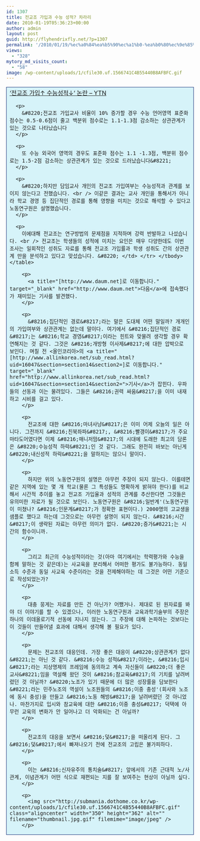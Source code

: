 ```yaml
---
id: 1307
title: 전교조 가입과 수능 성적? 차라리
date: 2010-01-19T05:36:23+00:00
author: admin
layout: post
guid: http://flyhendrixfly.net/?p=1307
permalink: '/2010/01/19/%ec%a0%84%ea%b5%90%ec%a1%b0-%ea%b0%80%ec%9e%85%ea%b3%bc-%ec%88%98%eb%8a%a5-%ec%84%b1%ec%a0%81-%ec%b0%a8%eb%9d%bc%eb%a6%ac/'
views:
  - "328"
mytory_md_visits_count:
  - "58"
image: /wp-content/uploads/1/cfile30.uf.1566741C4B55440B8AFBFC.gif
---
```

<table style="border-collapse: collapse;" width="600" bgcolor="#d6f3f9" cellpadding="1" cellspacing="1">
  <tr>
    <td style="border: 1px solid rgb(17, 42, 117);" width="100%">
      <a title="[http://media.daum.net/society/education/view.html?cateid=1010&newsid=20100119122609428&p=YTN]로 이동합니다." target="_blank" href="http://media.daum.net/society/education/view.html?cateid=1010&newsid=20100119122609428&p=YTN">&#8216;전교조 가입↑ 수능성적↓</a><a title="[http://media.daum.net/society/education/view.html?cateid=1010&newsid=20100119122609428&p=YTN]로 이동합니다." target="_blank" href="http://media.daum.net/society/education/view.html?cateid=1010&newsid=20100119122609428&p=YTN">&#8216;</a><a title="[http://media.daum.net/society/education/view.html?cateid=1010&newsid=20100119122609428&p=YTN]로 이동합니다." target="_blank" href="http://media.daum.net/society/education/view.html?cateid=1010&newsid=20100119122609428&p=YTN"> 논란 &#8211; YTN</a></p> 
      
      <p>
        &#8220;전교조 가입교사 비율이 10% 증가할 경우 수능 언어영역 표준화 점수는 0.5-0.6점이 줄고 백분위 점수로는 1.1-1.3점 감소하는 상관관계가 있는 것으로 나타났습니다
      </p>
      
      <p>
        또 수능 외국어 영역의 경우도 표준화 점수는 1.1 -1.3점, 백분위 점수로는 1.5-2점 감소하는 상관관계가 있는 것으로 드러났습니다&#8221;
      </p>
      
      <p>
        &#8220;하지만 담임교사 개인의 전교조 가입여부는 수능성적과 관계를 보이지 않는다고 전했습니다. <br /> 이같은 결과는 교사 개인을 통해서가 아니라 학교 경영 등 집단적인 경로를 통해 영향을 미치는 것으로 해석할 수 있다고 노동연구원은 설명했습니다.
      </p>
      
      <p>
        이에대해 전교조는 연구방법의 문제점을 지적하며 강력 반발하고 나섰습니다. <br /> 전교조는 학생들의 성적에 미치는 요인은 매우 다양한데도 이번 조사는 일회적인 성취도 자료를 통해 전교조 가입률과 학생 성취도 간의 상관관계 만을 분석하고 있다고 맞섰습니다. &#8220; </td> </tr> </tbody> </table> 
        
        <p>
          <a title="[http://www.daum.net]로 이동합니다." target="_blank" href="http://www.daum.net">다음</a>에 접속했다가 재미있는 기사를 발견했다.
        </p>
        
        <p>
          &#8216;집단적인 경로&#8217;라는 말은 도대체 어떤 말일까? 개개인의 가입여부와 상관관계는 없는데 말이다. 여기에서 &#8216;집단적인 경로&#8217;는 &#8216;학교 경영&#8217;이라는 힌트와 맞물려 생각할 경우 확연해지는 것 같다. 그것은 &#8216;개방형 이사제&#8217;에 대한 압박으로 보인다. 며칠 전 <올인코리아>의 <a title="[http://www.allinkorea.net/sub_read.html?uid=16047&section=section14&section2=]로 이동합니다." target="_blank" href="http://www.allinkorea.net/sub_read.html?uid=16047&section=section14&section2=">기사</a>가 잡힌다. 우파들의 선동과 이는 물려있다. 그들은 &#8216;권력 싸움&#8217;을 이미 내재하고 시비를 걸고 있다.
        </p>
        
        <p>
          전교조에 대한 &#8216;마녀사냥&#8217;은 이미 어제 오늘의 일은 아니다. 그전까지 &#8216;친북좌파&#8217;, &#8216;빨갱이&#8217;가 주요 마타도어였다면 이제 &#8216;매니저맘&#8217;의 시대에 도래한 최고의 담론은 &#8220;수능성적 하락&#8221;인 것 같다. 그래도 완전히 바보는 아닌게 &#8220;내신성적 하락&#8221;을 말하지는 않으니 말이다.
        </p>
        
        <p>
          하지만 위의 노동연구원의 설명은 아무런 주장이 되지 않는다. 이를테면 같은 지역에 있는 몇 개 학교(물론 그 특성들도 명확하게 밝혀야 한다)를 비교해서 시간적 추이를 놓고 전교조 가입율과 성적의 관계를 추산한다면 그것들은 유의미한 자료가 될 것으로 보인다. 노동연구원은 &#8216;일반계'(노동연구원이 미쳤나? &#8216;인문계&#8217;가 정확한 표현이다.) 2000명의 고교생을 샘플로 했다고 하는데 그것으로는 아무런 설명이 되지 않는다. &#8216;시간&#8217;이 생략된 자료는 아무런 의미가 없다. &#8220;증가&#8221;는 시간의 함수이니까.
        </p>
        
        <p>
          그리고 최근의 수능성적이라는 것(아마 여기에서는 학력평가와 수능을 함께 말하는 것 같은데)는 사교육을 분리해서 어떠한 평가도 불가능하다. 동일 소득 수준과 동일 사교육 수준이라는 것을 전제해야하는 데 그것은 어떤 기준으로 작성되었는가?
        </p>
        
        <p>
          대충 뭉게는 자료를 만든 건 아닌가? 어쨌거나. 제대로 된 원자료를 봐야 더 이야기를 할 수 있겠으나, 이러한 노동연구원과 교육과학기술부의 주장은 하나의 이데올로기적 선동에 지나지 않는다. 그 주장에 대해 논파하는 것보다는 이 것들이 만들어낼 효과에 대해서 생각해 볼 필요가 있다.
        </p>
        
        <p>
          문제는 전교조의 대응인데. 가장 좋은 대응이 &#8220;상관관계가 없다&#8221;는 아닌 것 같다. &#8216;수능 성적&#8217;이라는, &#8216;입시&#8217;라는 지상명제의 프레임에 동의하고 계속 자신들이 &#8220;더 좋은 교사&#8221;임을 역설해 왔던 것이 &#8216;참교육&#8217;의 기치를 날려버렸던 것 아닐까? &#8220;노조가 있기 때문에 더 많은 성장률을 담보한다&#8221;라는 민주노조의 역설이 노조원들의 &#8216;이중 충성'(회사와 노조에 동시 충성)을 만들고 &#8216;노동 해방&#8217;을 날려버렸던 것 아니었나. 마찬가지로 입시와 참교육에 대한 &#8216;이중 충성&#8217; 덕택에 아무런 교육의 변화가 안 일어나고 더 악화되는 건 아닐까?
        </p>
        
        <p>
          전교조의 대응을 보면서 &#8216;덫&#8217;을 떠올리게 된다. 그 &#8216;덫&#8217;에서 빠져나오기 전에 전교조의 고립은 불가피하다.
        </p>
        
        <p>
          이는 &#8216;신자유주의 통치술&#8217; 앞에서의 기존 근대적 노/사 관계, 이념관계가 어떤 식으로 재편되는 지를 잘 보여주는 현상이 아닐까 싶다.
        </p>
        
        <p>
          <img src="http://submania.dothome.co.kr/wp-content/uploads/1/cfile30.uf.1566741C4B55440B8AFBFC.gif" class="aligncenter" width="350" height="362" alt="" filename="thumbnail.jpg.gif" filemime="image/jpeg" />
        </p>
